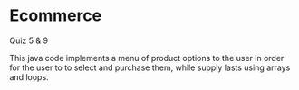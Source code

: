 # Ecommerce
Quiz 5 & 9 

This java code implements a menu of product options to the user in order for the user to to select and purchase them, while supply lasts using arrays and loops. 
